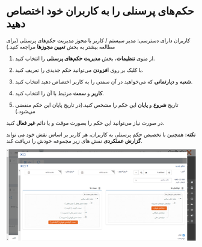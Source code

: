 # حکم‌های پرسنلی را به کاربران خود اختصاص دهید

کاربران دارای دسترسی‌: مدیر سیستم / کاربر با مجوز مدیریت حکم‌های پرسنلی (برای مطالعه بیشتر به بخش **تعیین مجوزها** مراجعه کنید.)

1)   از منوی **تنظیمات**، بخش  **مدیریت حکم‌های پرسنلی** را انتخاب کنید.

2)   با کلیک بر روی **افزودن** می‌توانید حکم جدیدی را تعریف کنید.

3)   **شعبه** و **دپارتمانی** که می‌خواهید در آن سمتی را به کاربر اختصاص دهید انتخاب کنید.

4)   **کاربر** و **سمت** مرتبط با آن را انتخاب کنید.

5)   تاریخ **شروع** و **پایان** این حکم را مشخص کنید.(در تاریخ پایان این حکم منقضی می‌شود.)

در صورت نیاز می‌توانید این حکم را بصورت موقت و یا دائم **غیر فعال** کنید.

**نکته:** همچنین با تخصیص حکم پرسنلی به کاربران، هر کاربر بر اساس نقش خود می تواند **گزارش عملکردی** نقش های زیر مجموعه خودش را دریافت کند. 

 ![](Personnel%20ruling.png)
